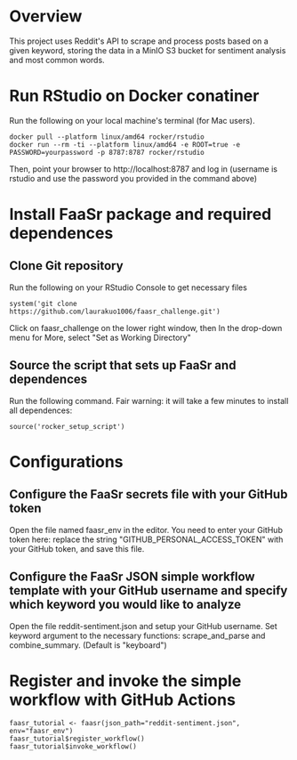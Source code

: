 # Overview
This project uses Reddit's API to scrape and process posts based on a given keyword, storing the data in a MinIO S3 bucket for sentiment analysis and most common words. 

# Run RStudio on Docker conatiner
Run the following on your local machine's terminal (for Mac users).
```
docker pull --platform linux/amd64 rocker/rstudio
docker run --rm -ti --platform linux/amd64 -e ROOT=true -e PASSWORD=yourpassword -p 8787:8787 rocker/rstudio
```
Then, point your browser to http://localhost:8787 and log in (username is rstudio and use the password you provided in the command above)
# Install FaaSr package and required dependences
## Clone Git repository
Run the following on your RStudio Console to get necessary files
```
system('git clone https://github.com/laurakuo1006/faasr_challenge.git')
```
Click on faasr_challenge on the lower right window, then
In the drop-down menu for More, select "Set as Working Directory"

## Source the script that sets up FaaSr and dependences
Run the following command. Fair warning: it will take a few minutes to install all dependences:
```
source('rocker_setup_script')
```
# Configurations
## Configure the FaaSr secrets file with your GitHub token
Open the file named faasr_env in the editor. You need to enter your GitHub token here: replace the string "GITHUB_PERSONAL_ACCESS_TOKEN" with your GitHub token, and save this file. 

## Configure the FaaSr JSON simple workflow template with your GitHub username and specify which keyword you would like to analyze 
Open the file reddit-sentiment.json  and setup your GitHub username. Set keyword argument to the necessary functions: scrape_and_parse and combine_summary. (Default is "keyboard")


# Register and invoke the simple workflow with GitHub Actions

```
faasr_tutorial <- faasr(json_path="reddit-sentiment.json", env="faasr_env")
faasr_tutorial$register_workflow()
faasr_tutorial$invoke_workflow()
```

